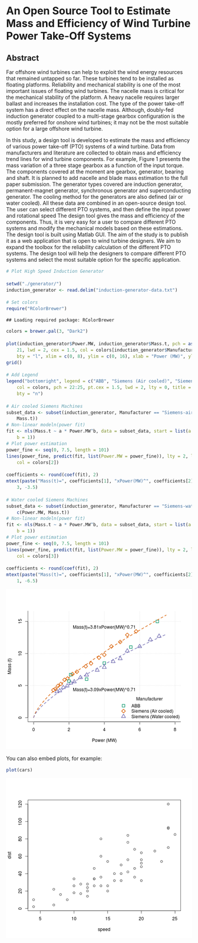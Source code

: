 An Open Source Tool to Estimate Mass and Efficiency of Wind Turbine Power Take-Off Systems
========================================================

Abstract
--------

Far offshore wind turbines can help to exploit the wind energy resources that remained untapped so far. These turbines tend to be installed as floating platforms. Reliability and mechanical stability is one of the most important issues of floating wind turbines. The nacelle mass is critical for the mechanical stability of the platform. A heavy nacelle requires larger ballast and increases the installation cost. The type of the power take-off system has a direct effect on the nacelle mass. Although, doubly-fed induction generator coupled to a multi-stage gearbox configuration is the mostly preferred for onshore wind turbines; it may not be the most suitable option for a large offshore wind turbine.

In this study, a design tool is developed to estimate the mass and efficiency of various power take-off (PTO) systems of a wind turbine. Data from manufacturers and literature are collected to obtain mass and efficiency trend lines for wind turbine components. For example, Figure 1 presents the mass variation of a three stage gearbox as a function of the input torque. The components covered at the moment are gearbox, generator, bearing and shaft. It is planned to add nacelle and blade mass estimation to the full paper submission. The generator types covered are induction generator, permanent-magnet generator, synchronous generator and superconducting generator. The cooling method for the generators are also defined (air or water cooled). 
All these data are combined in an open-source design tool. The user can select different PTO systems, and then define the input power and rotational speed The design tool gives the mass and efficiency of the components. Thus, it is very easy for a user to compare different PTO systems and modify the mechanical models based on these estimations. The design tool is built using Matlab GUI. The aim of the study is to publish it as a web application that is open to wind turbine designers. We aim to expand the toolbox for the reliability calculation of the different PTO systems. The design tool will help the designers to compare different PTO systems and select the most suitable option for the specific application.



```r
# Plot High Speed Induction Generator

setwd("./generator/")
induction_generator <- read.delim("induction-generator-data.txt")

# Set colors
require("RColorBrewer")
```

```
## Loading required package: RColorBrewer
```

```r
colors = brewer.pal(3, "Dark2")

plot(induction_generator$Power.MW, induction_generator$Mass.t, pch = as.numeric(induction_generator$Manufacturer) + 
    21, lwd = 2, cex = 1.5, col = colors[induction_generator$Manufacturer], 
    bty = "l", xlim = c(0, 8), ylim = c(0, 16), xlab = "Power (MW)", ylab = "Mass (t)")
grid()

# Add Legend
legend("bottomright", legend = c("ABB", "Siemens (Air cooled)", "Siemens (Water cooled)"), 
    col = colors, pch = 22:25, pt.cex = 1.5, lwd = 2, lty = 0, title = "Manufacturer", 
    bty = "n")

# Air cooled Siemens Machines
subset_data <- subset(induction_generator, Manufacturer == "Siemens-air", c(Power.MW, 
    Mass.t))
# Non-linear modeln(power fit)
fit <- nls(Mass.t ~ a * Power.MW^b, data = subset_data, start = list(a = 3, 
    b = 1))
# Plot power estimation
power_fine <- seq(0, 7.5, length = 101)
lines(power_fine, predict(fit, list(Power.MW = power_fine)), lty = 2, lwd = 2, 
    col = colors[2])

coefficients <- round(coef(fit), 2)
mtext(paste("Mass(t)=", coefficients[1], "xPower(MW)^", coefficients[2], sep = ""), 
    3, -3.5)

# Water cooled Siemens Machines
subset_data <- subset(induction_generator, Manufacturer == "Siemens-water", 
    c(Power.MW, Mass.t))
# Non-linear modeln(power fit)
fit <- nls(Mass.t ~ a * Power.MW^b, data = subset_data, start = list(a = 3, 
    b = 1))
# Plot power estimation
power_fine <- seq(0, 7.5, length = 101)
lines(power_fine, predict(fit, list(Power.MW = power_fine)), lty = 2, lwd = 2, 
    col = colors[3])

coefficients <- round(coef(fit), 2)
mtext(paste("Mass(t)=", coefficients[1], "xPower(MW)^", coefficients[2], sep = ""), 
    1, -6.5)
```

![plot of chunk unnamed-chunk-1](figure/unnamed-chunk-1.png) 


You can also embed plots, for example:


```r
plot(cars)
```

![plot of chunk unnamed-chunk-2](figure/unnamed-chunk-2.png) 


